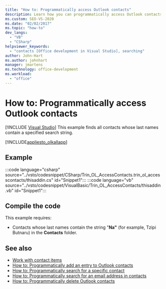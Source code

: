 ```yaml
---
title: "How to: Programmatically access Outlook contacts"
description: Learn how you can programmatically access Outlook contacts. This example finds all contacts whose last names contain a specified search string.
ms.custom: SEO-VS-2020
ms.date: "02/02/2017"
ms.topic: "how-to"
dev_langs:
  - "VB"
  - "CSharp"
helpviewer_keywords:
  - "contacts [Office development in Visual Studio], searching"
author: John-Hart
ms.author: johnhart
manager: jmartens
ms.technology: office-development
ms.workload:
  - "office"
---
```

# How to: Programmatically access Outlook contacts

 [!INCLUDE [Visual Studio](~/includes/applies-to-version/vs-not-mac.md)]
  This example finds all contacts whose last names contain a specified search string.

 [!INCLUDE[appliesto_olkallapp](../vsto/includes/appliesto-olkallapp-md.md)]

## Example
 :::code language="csharp" source="../vsto/codesnippet/CSharp/Trin_OL_AccessContacts.trin_ol_accesscontacts/thisaddin.cs" id="Snippet1":::
 :::code language="vb" source="../vsto/codesnippet/VisualBasic/Trin_OL_AccessContacts/thisaddin.vb" id="Snippet1":::


## Compile the code
 This example requires:

- Contacts whose last names contain the string "**Na"** (for example, Tzipi Butnaru) in the **Contacts** folder.

## See also
- [Work with contact items](../vsto/working-with-contact-items.md)
- [How to: Programmatically add an entry to Outlook contacts](../vsto/how-to-programmatically-add-an-entry-to-outlook-contacts.md)
- [How to: Programmatically search for a specific contact](../vsto/how-to-programmatically-search-for-a-specific-contact.md)
- [How to: Programmatically search for an email address in contacts](../vsto/how-to-programmatically-search-for-an-e-mail-address-in-contacts.md)
- [How to: Programmatically delete Outlook contacts](../vsto/how-to-programmatically-delete-outlook-contacts.md)
